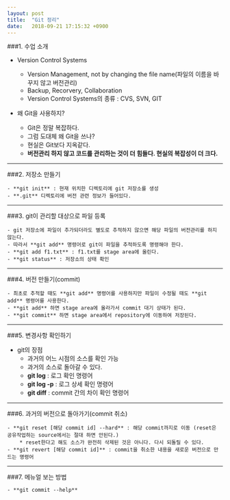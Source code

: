 ```yaml
---
layout: post
title:  "Git 정리"
date:   2018-09-21 17:15:32 +0900
---
```


###1. 수업 소개

  * Version Control Systems
    - Version Management, not by changing the file name(파일의 이름을 바꾸지 않고 버전관리)
    - Backup, Recorvery, Collaboration
    - Version Control Systems의 종류 : CVS, SVN, GIT

  * 왜 Git을 사용하지?
    - Git은 정말 복잡하다.
    - 그럼 도대체 왜 Git을 쓰나?
    - 현실은 Git보다 지옥같다.
    - **버전관리 하지 않고 코드를 관리하는 것이 더 힘들다. 현실의 복잡성이 더 크다.**
---------------------------------------

###2. 저장소 만들기

    - **git init** : 현재 위치한 디렉토리에 git 저장소를 생성
    - **.git** 디렉토리에 버전 관련 정보가 들어있다.
---------------------------------------

###3. git이 관리할 대상으로 파일 등록

    - git 저장소에 파일이 추가되더라도 별도로 추적하지 않으면 해당 파일의 버전관리를 하지 않는다.
    - 따라서 **git add** 명령어로 git이 파일을 추적하도록 명령해야 한다.
    - **git add f1.txt** : f1.txt를 stage area에 올린다.
    - **git status** : 저장소의 상태 확인
---------------------------------------

###4. 버전 만들기(commit)

    - 최초로 추적할 때도 **git add** 명령어를 사용하지만 파일이 수정될 때도 **git add** 명령어를 사용한다.
    - **git add** 하면 stage area에 올라가서 commit 대기 상태가 된다.
    - **git commit** 하면 stage area에서 repository에 이동하여 저장된다.
---------------------------------------

###5. 변경사항 확인하기

  * git의 장점
    - 과거의 어느 시점의 소스를 확인 가능
    - 과거의 소스로 돌아갈 수 있다.
    - **git log** : 로그 확인 명령어
    - **git log -p** : 로그 상세 확인 명령어
    - **git diff** : commit 간의 차이 확인 명령어
---------------------------------------

###6. 과거의 버전으로 돌아가기(commit 취소)

    - **git reset [해당 commit id] --hard** : 해당 commit까지로 이동 (reset은 공유작업하는 source에서는 절대 하면 안된다.)
        * reset한다고 해도 소스가 완전히 삭제된 것은 아니다. 다시 되돌릴 수 있다.
    - **git revert [해당 commit id]** : commit을 취소한 내용을 새로운 버전으로 만드는 명령어
---------------------------------------

###7. 메뉴얼 보는 방법

    - **git commit --help**
